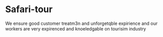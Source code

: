 # Safari-tour
We ensure good customer treatm3n and unforgetqble expirience and our workers are very expirenced and knoeledgable on tourisim industry
